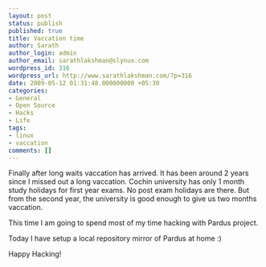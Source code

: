 ```yaml
---
layout: post
status: publish
published: true
title: Vaccation time
author: Sarath
author_login: admin
author_email: sarathlakshman@slynux.com
wordpress_id: 316
wordpress_url: http://www.sarathlakshman.com/?p=316
date: 2009-05-12 01:31:48.000000000 +05:30
categories:
- General
- Open Source
- Hacks
- Life
tags:
- linux
- vaccation
comments: []
---
```

Finally after long waits vaccation has arrived. It has been around 2 years since I missed out a long vaccation. Cochin university has only 1 month study holidays for first year exams. No post exam holidays are there. But from the second year, the university is good enough to give us two months vaccation.

This time I am going to spend most of my time hacking with Pardus project.

Today I have setup a local repository mirror of Pardus at home :)

Happy Hacking!
